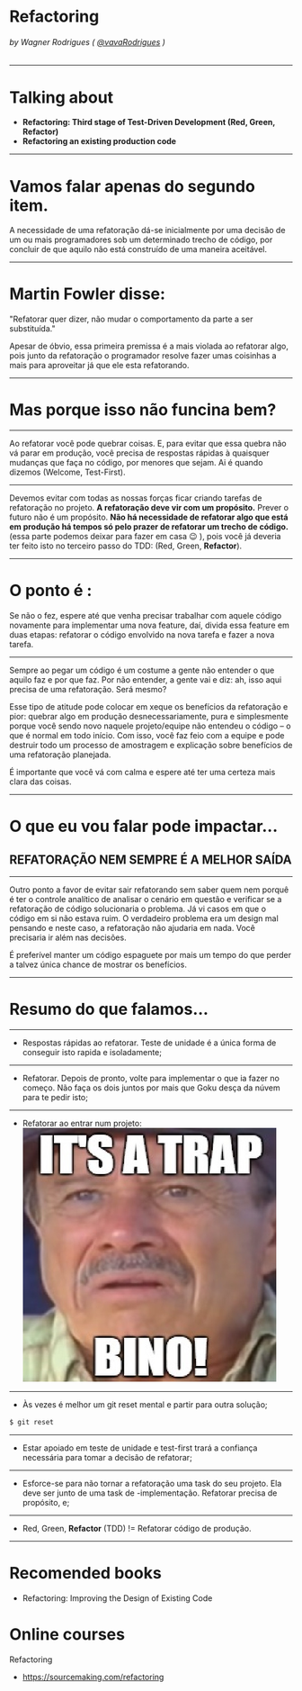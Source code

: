 Refactoring
===


######  by Wagner Rodrigues ( [@vavaRodrigues](https://github.com/vavaRodrigues) )

---

# Talking about

- **Refactoring: Third stage of Test-Driven Development (Red, Green, Refactor)**
- **Refactoring an existing production code**

---

# Vamos falar apenas do segundo item.

A necessidade de uma refatoração dá-se inicialmente por uma decisão de um ou mais programadores sob um determinado trecho de código, por concluir de que aquilo não está construído de uma maneira aceitável.


---


# Martin Fowler disse:

"Refatorar quer dizer, não mudar o comportamento da parte a ser substituída."

Apesar de óbvio, essa primeira premissa é a mais violada ao refatorar algo, pois junto da refatoração o programador resolve fazer umas coisinhas a mais para aproveitar já que ele esta refatorando.


---


# Mas porque isso não funcina bem?


---


Ao refatorar você pode quebrar coisas. E, para evitar que essa quebra não vá parar em produção, você precisa de respostas rápidas à quaisquer mudanças que faça no código, por menores que sejam. Ai é quando dizemos (Welcome, Test-First).


---


Devemos evitar com todas as nossas forças ficar criando tarefas de refatoração no projeto. **A refatoração deve vir com um propósito.** Prever o futuro não é um propósito. **Não há necessidade de refatorar algo que está em produção há tempos só pelo prazer de refatorar um trecho de código.** (essa parte podemos deixar para fazer em casa :wink: ), pois você já deveria ter feito isto no terceiro passo do TDD: (Red, Green, **Refactor**).


---


# O ponto é :

Se não o fez, espere até que venha precisar trabalhar com aquele código novamente para implementar uma nova feature, daí, divida essa feature em duas etapas: refatorar o código envolvido na nova tarefa e fazer a nova tarefa.


---



 Sempre ao pegar um código é um costume a gente não entender o que aquilo faz e por que faz. Por não entender, a gente vai e diz: ah, isso aqui precisa de uma refatoração. Será mesmo?

Esse tipo de atitude pode colocar em xeque os benefícios da refatoração e pior: quebrar algo em produção desnecessariamente, pura e simplesmente porque você sendo novo naquele projeto/equipe não entendeu o código – o que é normal em todo início. Com isso, você faz feio com a equipe e pode destruir todo um processo de amostragem e explicação sobre benefícios de uma refatoração planejada.

É importante que você vá com calma e espere até ter uma certeza mais clara das coisas.


---

# O que eu vou falar pode impactar... 

## REFATORAÇÃO NEM SEMPRE É A MELHOR SAÍDA 

---


Outro ponto a favor de evitar sair refatorando sem saber quem nem porquê é ter o controle analítico de analisar o cenário em questão e verificar se a refatoração de código solucionaria o problema. Já vi casos em que o código em si não estava ruim. O verdadeiro problema era um design mal pensando e neste caso, a refatoração não ajudaria em nada. Você precisaria ir além nas decisões.

É preferível manter um código espaguete por mais um tempo do que perder a talvez única chance de mostrar os benefícios.


---


# Resumo do que falamos...

---
- Respostas rápidas ao refatorar. Teste de unidade é a única forma de conseguir isto rapida e isoladamente;
---

- Refatorar. Depois de pronto, volte para implementar o que ia fazer no começo. Não faça os dois juntos por mais que Goku desça da núvem para te pedir isto;

---
- Refatorar ao entrar num projeto:  ![](images/its-a-trap.jpeg)

---
- Às vezes é melhor um git reset mental e partir para outra solução;

```html
$ git reset 
```


---
- Estar apoiado em teste de unidade e test-first trará a confiança necessária para tomar a decisão de refatorar;
---
- Esforce-se para não tornar a refatoração uma task do seu projeto. Ela deve ser junto de uma task de -implementação. Refatorar precisa de propósito, e;
---
- Red, Green, **Refactor** (TDD) != Refatorar código de produção.
---

# Recomended books

* Refactoring: Improving the Design of Existing Code

# Online courses

Refactoring


* https://sourcemaking.com/refactoring





